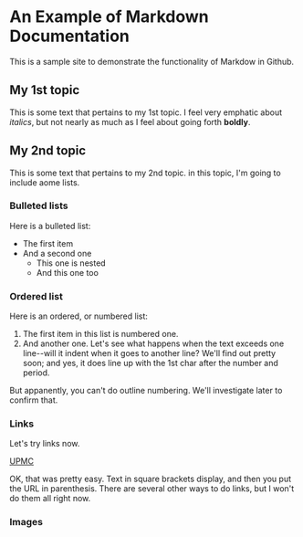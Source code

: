 # An Example of Markdown Documentation

This is a sample site to demonstrate the functionality of Markdow in Github.

## My 1st topic

This is some text that pertains to my 1st topic. I feel very emphatic about *italics*, but not nearly as much as I feel about going forth **boldly**.

## My 2nd topic

This is some text that pertains to my 2nd topic. in this topic, I'm going to include aome lists.

### Bulleted lists

Here is a bulleted list:

 * The first item
 * And a second one
   * This one is nested
   * And this one too

### Ordered list

Here is an ordered, or numbered list:

1. The first item in this list is numbered one.
2. And another one. Let's see what happens when the text exceeds one line--will it indent when it goes to another line? We'll find out pretty soon; and yes, it does line up with the 1st char after the number and period.

But appanently, you can't do outline numbering. We'll investigate later to confirm that.

### Links

Let's try links now.

[UPMC](https://www.upmc.edu)

OK, that was pretty easy. Text in square brackets display, and then you put the URL in parenthesis. There are several other ways to do links, but I won't do them all right now.

### Images



